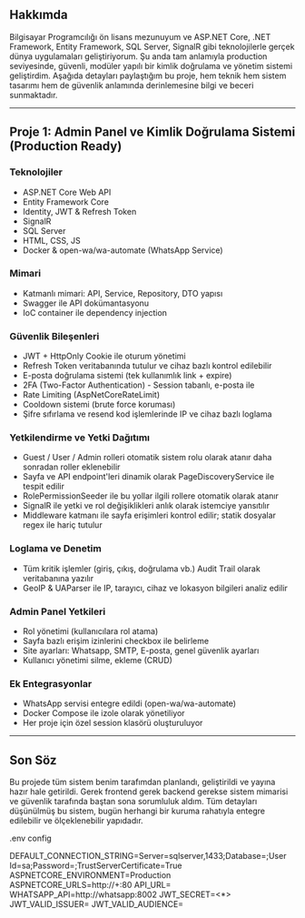 ## Hakkımda
Bilgisayar Programcılığı ön lisans mezunuyum ve ASP.NET Core, .NET Framework, Entity Framework, SQL Server, SignalR gibi teknolojilerle gerçek dünya uygulamaları geliştiriyorum. Şu anda tam anlamıyla production seviyesinde, güvenli, modüler yapılı bir kimlik doğrulama ve yönetim sistemi geliştirdim. Aşağıda detayları paylaştığım bu proje, hem teknik hem sistem tasarımı hem de güvenlik anlamında derinlemesine bilgi ve beceri sunmaktadır.

---

## Proje 1: Admin Panel ve Kimlik Doğrulama Sistemi (Production Ready)

### Teknolojiler
- ASP.NET Core Web API
- Entity Framework Core
- Identity, JWT & Refresh Token
- SignalR
- SQL Server
- HTML, CSS, JS
- Docker & open-wa/wa-automate (WhatsApp Service)

### Mimari
- Katmanlı mimari: API, Service, Repository, DTO yapısı
- Swagger ile API dokümantasyonu
- IoC container ile dependency injection

### Güvenlik Bileşenleri
- JWT + HttpOnly Cookie ile oturum yönetimi
- Refresh Token veritabanında tutulur ve cihaz bazlı kontrol edilebilir
- E-posta doğrulama sistemi (tek kullanımlık link + expire)
- 2FA (Two-Factor Authentication) - Session tabanlı, e-posta ile
- Rate Limiting (AspNetCoreRateLimit)
- Cooldown sistemi (brute force koruması)
- Şifre sıfırlama ve resend kod işlemlerinde IP ve cihaz bazlı loglama

### Yetkilendirme ve Yetki Dağıtımı
- Guest / User / Admin rolleri otomatik sistem rolu olarak atanır daha sonradan roller eklenebilir
- Sayfa ve API endpoint'leri dinamik olarak PageDiscoveryService ile tespit edilir
- RolePermissionSeeder ile bu yollar ilgili rollere otomatik olarak atanır
- SignalR ile yetki ve rol değişiklikleri anlık olarak istemciye yansıtılır
- Middleware katmanı ile sayfa erişimleri kontrol edilir; statik dosyalar regex ile hariç tutulur

### Loglama ve Denetim
- Tüm kritik işlemler (giriş, çıkış, doğrulama vb.) Audit Trail olarak veritabanına yazılır
- GeoIP & UAParser ile IP, tarayıcı, cihaz ve lokasyon bilgileri analiz edilir

### Admin Panel Yetkileri
- Rol yönetimi (kullanıcılara rol atama)
- Sayfa bazlı erişim izinlerini checkbox ile belirleme
- Site ayarları: Whatsapp, SMTP, E-posta, genel güvenlik ayarları
- Kullanıcı yönetimi silme, ekleme (CRUD)

### Ek Entegrasyonlar
- WhatsApp servisi entegre edildi (open-wa/wa-automate)
- Docker Compose ile izole olarak yönetiliyor
- Her proje için özel session klasörü oluşturuluyor

---

## Son Söz
Bu projede tüm sistem benim tarafımdan planlandı, geliştirildi ve yayına hazır hale getirildi. Gerek frontend gerek backend gerekse sistem mimarisi ve güvenlik tarafında baştan sona sorumluluk aldım. Tüm detayları düşünülmüş bu sistem, bugün herhangi bir kuruma rahatıyla entegre edilebilir ve ölçeklenebilir yapıdadır.



.env config

DEFAULT_CONNECTION_STRING=Server=sqlserver,1433;Database=<DATABASE NAME>;User Id=sa;Password=<SA PASSWORD>;TrustServerCertificate=True
ASPNETCORE_ENVIRONMENT=Production
ASPNETCORE_URLS=http://+:80
API_URL=<DOMAIN>
WHATSAPP_API=http://whatsapp:8002
JWT_SECRET=<*>
JWT_VALID_ISSUER=<DOMAIN>
JWT_VALID_AUDIENCE=<DOMAIN>


